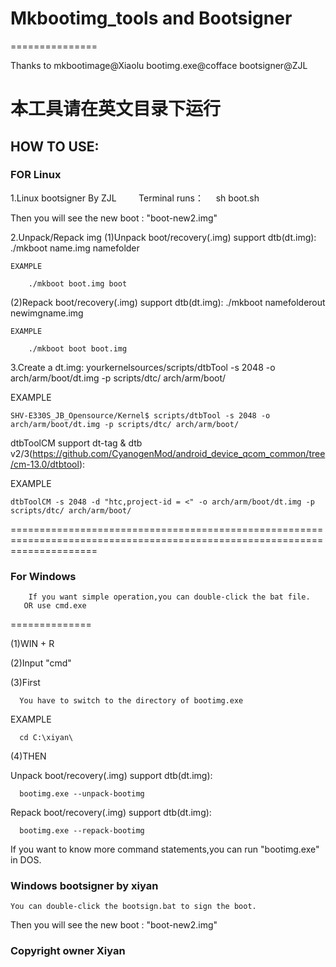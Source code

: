 # Mkbootimg_tools and Bootsigner

===============

Thanks to mkbootimage@Xiaolu  bootimg.exe@cofface  bootsigner@ZJL 

# 本工具请在英文目录下运行

HOW TO USE:
-----------

### FOR Linux


1.Linux bootsigner By ZJL
                Terminal runs：
    
        sh boot.sh

  Then you will see the new boot : "boot-new2.img"

2.Unpack/Repack img 
   (1)Unpack boot/recovery(.img) support dtb(dt.img):
		./mkboot name.img namefolder

	EXAMPLE
		
		./mkboot boot.img boot
		
   (2)Repack boot/recovery(.img) support dtb(dt.img):
		./mkboot namefolderout newimgname.img

	EXAMPLE
		
		./mkboot boot boot.img

3.Create a dt.img:
yourkernelsources/scripts/dtbTool -s 2048 -o arch/arm/boot/dt.img -p scripts/dtc/ arch/arm/boot/

EXAMPLE
		
	SHV-E330S_JB_Opensource/Kernel$ scripts/dtbTool -s 2048 -o arch/arm/boot/dt.img -p scripts/dtc/ arch/arm/boot/

dtbToolCM support dt-tag & dtb v2/3(https://github.com/CyanogenMod/android_device_qcom_common/tree/cm-13.0/dtbtool):

EXAMPLE

 	dtbToolCM -s 2048 -d "htc,project-id = <" -o arch/arm/boot/dt.img -p scripts/dtc/ arch/arm/boot/

===========================================================================================================================

### For Windows
            
	    If you want simple operation,you can double-click the bat file.
       OR use cmd.exe 
       
==============

   (1)WIN + R

   (2)Input "cmd"

   (3)First 
  
      You have to switch to the directory of bootimg.exe

   EXAMPLE

      cd C:\xiyan\

   (4)THEN

   Unpack boot/recovery(.img) support dtb(dt.img):

      bootimg.exe --unpack-bootimg

   Repack boot/recovery(.img) support dtb(dt.img):

      bootimg.exe --repack-bootimg

   If you want to know more command statements,you can run "bootimg.exe" in DOS.

### Windows bootsigner by xiyan

    You can double-click the bootsign.bat to sign the boot.
    
   Then you will see the new boot : "boot-new2.img"
   
### Copyright owner Xiyan

